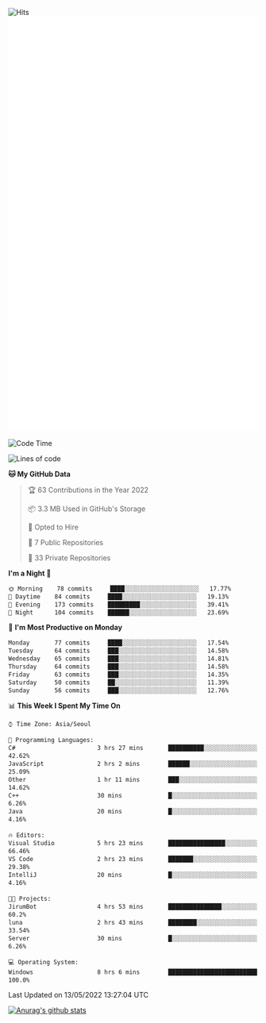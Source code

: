 ![Hits](https://hits.seeyoufarm.com/api/count/incr/badge.svg?url=https%3A%2F%2Fgithub.com%2Fkokose1234&count_bg=%2379C83D&title_bg=%23555555&icon=apple.svg&icon_color=%23E7E7E7&title=hits&edge_flat=false)
<br/>
![Metrics](https://github.com/kokose1234/kokose1234/blob/main/github-metrics.svg)

<!--START_SECTION:waka-->
![Code Time](http://img.shields.io/badge/Code%20Time-639%20hrs%2028%20mins-blue)

![Lines of code](https://img.shields.io/badge/From%20Hello%20World%20I%27ve%20Written-2%20Million%20lines%20of%20code-blue)

**🐱 My GitHub Data** 

> 🏆 63 Contributions in the Year 2022
 > 
> 📦 3.3 MB Used in GitHub's Storage 
 > 
> 💼 Opted to Hire
 > 
> 📜 7 Public Repositories 
 > 
> 🔑 33 Private Repositories  
 > 
**I'm a Night 🦉** 

```text
🌞 Morning    78 commits     ████░░░░░░░░░░░░░░░░░░░░░   17.77% 
🌆 Daytime    84 commits     ████░░░░░░░░░░░░░░░░░░░░░   19.13% 
🌃 Evening    173 commits    █████████░░░░░░░░░░░░░░░░   39.41% 
🌙 Night      104 commits    ██████░░░░░░░░░░░░░░░░░░░   23.69%

```
📅 **I'm Most Productive on Monday** 

```text
Monday       77 commits     ████░░░░░░░░░░░░░░░░░░░░░   17.54% 
Tuesday      64 commits     ███░░░░░░░░░░░░░░░░░░░░░░   14.58% 
Wednesday    65 commits     ███░░░░░░░░░░░░░░░░░░░░░░   14.81% 
Thursday     64 commits     ███░░░░░░░░░░░░░░░░░░░░░░   14.58% 
Friday       63 commits     ███░░░░░░░░░░░░░░░░░░░░░░   14.35% 
Saturday     50 commits     ██░░░░░░░░░░░░░░░░░░░░░░░   11.39% 
Sunday       56 commits     ███░░░░░░░░░░░░░░░░░░░░░░   12.76%

```


📊 **This Week I Spent My Time On** 

```text
⌚︎ Time Zone: Asia/Seoul

💬 Programming Languages: 
C#                       3 hrs 27 mins       ██████████░░░░░░░░░░░░░░░   42.62% 
JavaScript               2 hrs 2 mins        ██████░░░░░░░░░░░░░░░░░░░   25.09% 
Other                    1 hr 11 mins        ███░░░░░░░░░░░░░░░░░░░░░░   14.62% 
C++                      30 mins             █░░░░░░░░░░░░░░░░░░░░░░░░   6.26% 
Java                     20 mins             █░░░░░░░░░░░░░░░░░░░░░░░░   4.16%

🔥 Editors: 
Visual Studio            5 hrs 23 mins       ████████████████░░░░░░░░░   66.46% 
VS Code                  2 hrs 23 mins       ███████░░░░░░░░░░░░░░░░░░   29.38% 
IntelliJ                 20 mins             █░░░░░░░░░░░░░░░░░░░░░░░░   4.16%

🐱‍💻 Projects: 
JirumBot                 4 hrs 53 mins       ███████████████░░░░░░░░░░   60.2% 
luna                     2 hrs 43 mins       ████████░░░░░░░░░░░░░░░░░   33.54% 
Server                   30 mins             █░░░░░░░░░░░░░░░░░░░░░░░░   6.26%

💻 Operating System: 
Windows                  8 hrs 6 mins        █████████████████████████   100.0%

```


 Last Updated on 13/05/2022 13:27:04 UTC
<!--END_SECTION:waka-->

[![Anurag's github stats](https://github-readme-stats.vercel.app/api?username=kokose1234&theme=dracula)](https://github.com/anuraghazra/github-readme-stats)



	
